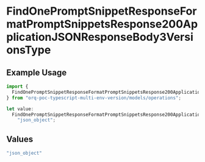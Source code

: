 # FindOnePromptSnippetResponseFormatPromptSnippetsResponse200ApplicationJSONResponseBody3VersionsType

## Example Usage

```typescript
import {
  FindOnePromptSnippetResponseFormatPromptSnippetsResponse200ApplicationJSONResponseBody3VersionsType,
} from "orq-poc-typescript-multi-env-version/models/operations";

let value:
  FindOnePromptSnippetResponseFormatPromptSnippetsResponse200ApplicationJSONResponseBody3VersionsType =
    "json_object";
```

## Values

```typescript
"json_object"
```